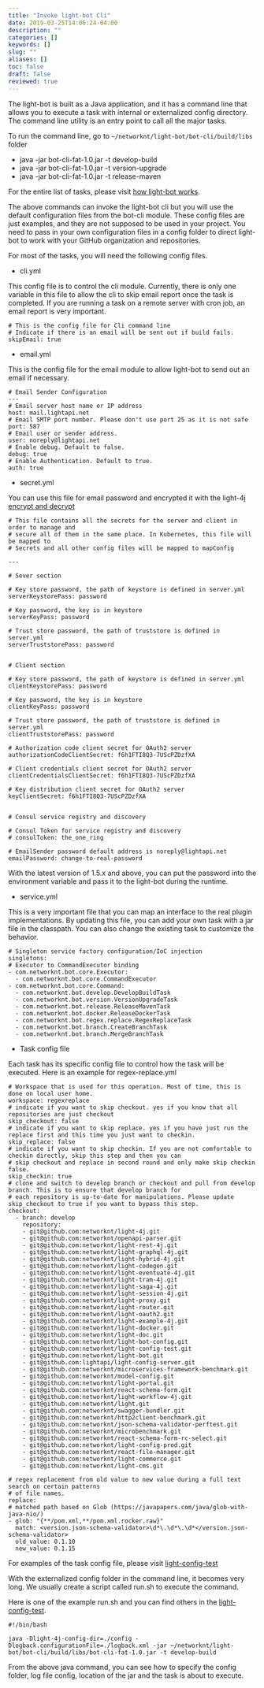 ```yaml
---
title: "Invoke light-bot Cli"
date: 2019-03-25T14:06:24-04:00
description: ""
categories: []
keywords: []
slug: ""
aliases: []
toc: false
draft: false
reviewed: true
---
```


The light-bot is built as a Java application, and it has a command line that allows you to execute a task with internal or externalized config directory. The command line utility is an entry point to call all the major tasks.

To run the command line, go to `~/networknt/light-bot/bot-cli/build/libs` folder

* java -jar bot-cli-fat-1.0.jar -t develop-build 
* java -jar bot-cli-fat-1.0.jar -t version-upgrade
* java -jar bot-cli-fat-1.0.jar -t release-maven 

For the entire list of tasks, please visit [how light-bot works][].

The above commands can invoke the light-bot cli but you will use the default configuration files from the bot-cli module. These config files are just examples, and they are not supposed to be used in your project. You need to pass in your own configuration files in a config folder to direct light-bot to work with your GitHub organization and repositories. 

For most of the tasks, you will need the following config files.

* cli.yml

This config file is to control the cli module. Currently, there is only one variable in this file to allow the cli to skip email report once the task is completed. If you are running a task on a remote server with cron job, an email report is very important. 

```
# This is the config file for Cli command line
# Indicate if there is an email will be sent out if build fails.
skipEmail: true
```

* email.yml

This is the config file for the email module to allow light-bot to send out an email if necessary. 

```
# Email Sender Configuration
---
# Email server host name or IP address
host: mail.lightapi.net
# Email SMTP port number. Please don't use port 25 as it is not safe
port: 587
# Email user or sender address.
user: noreply@lightapi.net
# Enable debug. Default to false.
debug: true
# Enable Authentication. Default to true.
auth: true

```

* secret.yml

You can use this file for email password and encrypted it with the light-4j [encrypt and decrypt][]

```
# This file contains all the secrets for the server and client in order to manage and
# secure all of them in the same place. In Kubernetes, this file will be mapped to
# Secrets and all other config files will be mapped to mapConfig

---

# Sever section

# Key store password, the path of keystore is defined in server.yml
serverKeystorePass: password

# Key password, the key is in keystore
serverKeyPass: password

# Trust store password, the path of truststore is defined in server.yml
serverTruststorePass: password


# Client section

# Key store password, the path of keystore is defined in server.yml
clientKeystorePass: password

# Key password, the key is in keystore
clientKeyPass: password

# Trust store password, the path of truststore is defined in server.yml
clientTruststorePass: password

# Authorization code client secret for OAuth2 server
authorizationCodeClientSecret: f6h1FTI8Q3-7UScPZDzfXA

# Client credentials client secret for OAuth2 server
clientCredentialsClientSecret: f6h1FTI8Q3-7UScPZDzfXA

# Key distribution client secret for OAuth2 server
keyClientSecret: f6h1FTI8Q3-7UScPZDzfXA


# Consul service registry and discovery

# Consul Token for service registry and discovery
# consulToken: the_one_ring

# EmailSender password default address is noreply@lightapi.net
emailPassword: change-to-real-password

```

With the latest version of 1.5.x and above, you can put the password into the environment variable and pass it to the light-bot during the runtime. 

* service.yml

This is a very important file that you can map an interface to the real plugin implementations. By updating this file, you can add your own task with a jar file in the classpath. You can also change the existing task to customize the behavior. 

```
# Singleton service factory configuration/IoC injection
singletons:
# Executor to CommandExecutor binding
- com.networknt.bot.core.Executor:
  - com.networknt.bot.core.CommandExecutor
- com.networknt.bot.core.Command:
  - com.networknt.bot.develop.DevelopBuildTask
  - com.networknt.bot.version.VersionUpgradeTask
  - com.networknt.bot.release.ReleaseMavenTask
  - com.networknt.bot.docker.ReleaseDockerTask
  - com.networknt.bot.regex.replace.RegexReplaceTask
  - com.networknt.bot.branch.CreateBranchTask
  - com.networknt.bot.branch.MergeBranchTask
```

* Task config file

Each task has its specific config file to control how the task will be executed. Here is an example for regex-replace.yml

```
# Workspace that is used for this operation. Most of time, this is done on local user home.
workspace: regexreplace
# indicate if you want to skip checkout. yes if you know that all repositories are just checkout
skip_checkout: false
# indicate if you want to skip replace. yes if you have just run the replace first and this time you just want to checkin.
skip_replace: false
# indicate if you want to skip checkin. If you are not comfortable to checkin directly, skip this step and then you can
# skip checkout and replace in second round and only make skip checkin false.
skip_checkin: true
# clone and switch to develop branch or checkout and pull from develop branch. This is to ensure that develop branch for
# each repository is up-to-date for manipulations. Please update skip_checkout to true if you want to bypass this step.
checkout:
  - branch: develop
    repository:
    - git@github.com:networknt/light-4j.git
    - git@github.com:networknt/openapi-parser.git
    - git@github.com:networknt/light-rest-4j.git
    - git@github.com:networknt/light-graphql-4j.git
    - git@github.com:networknt/light-hybrid-4j.git
    - git@github.com:networknt/light-codegen.git
    - git@github.com:networknt/light-eventuate-4j.git
    - git@github.com:networknt/light-tram-4j.git
    - git@github.com:networknt/light-saga-4j.git
    - git@github.com:networknt/light-session-4j.git
    - git@github.com:networknt/light-proxy.git
    - git@github.com:networknt/light-router.git
    - git@github.com:networknt/light-oauth2.git
    - git@github.com:networknt/light-example-4j.git
    - git@github.com:networknt/light-docker.git
    - git@github.com:networknt/light-doc.git
    - git@github.com:networknt/light-bot-config.git
    - git@github.com:networknt/light-config-test.git
    - git@github.com:networknt/light-bot.git
    - git@github.com:lightapi/light-config-server.git
    - git@github.com:networknt/microservices-framework-benchmark.git
    - git@github.com:networknt/model-config.git
    - git@github.com:networknt/light-portal.git
    - git@github.com:networknt/react-schema-form.git
    - git@github.com:networknt/light-workflow-4j.git
    - git@github.com:networknt/light.git
    - git@github.com:networknt/swagger-bundler.git
    - git@github.com:networknt/http2client-benchmark.git
    - git@github.com:networknt/json-schema-validator-perftest.git
    - git@github.com:networknt/microbenchmark.git
    - git@github.com:networknt/react-schema-form-rc-select.git
    - git@github.com:networknt/light-config-prod.git
    - git@github.com:networknt/react-file-manager.git
    - git@github.com:networknt/light-commerce.git
    - git@github.com:networknt/light-cms.git

# regex replacement from old value to new value during a full text search on certain patterns
# of file names.
replace:
# matched path based on Glob (https://javapapers.com/java/glob-with-java-nio/)
- glob: "{**/pom.xml,**/pom.xml.rocker.raw}"
  match: <version.json-schema-validator>\d*\.\d*\.\d*</version.json-schema-validator>
  old_value: 0.1.10
  new_value: 0.1.15

```

For examples of the task config file, please visit [light-config-test][]

With the externalized config folder in the command line, it becomes very long. We usually create a script called run.sh to execute the command. 

Here is one of the example run.sh and you can find others in the [light-config-test][].

```
#!/bin/bash

java -Dlight-4j-config-dir=./config -Dlogback.configurationFile=./logback.xml -jar ~/networknt/light-bot/bot-cli/build/libs/bot-cli-fat-1.0.jar -t develop-build
```

From the above java command, you can see how to specify the config folder, log file config, location of the jar and the task is about to execute. 


[how light-bot works]: /tool/light-bot/how-it-works/
[encrypt and decrypt]: /tutorial/security/encrypt-decrypt/
[light-config-test]: https://github.com/networknt/light-config-test/tree/master/light-bot
